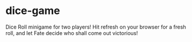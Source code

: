# dice-game
Dice Roll minigame for two players!
Hit refresh on your browser for a fresh roll, and let Fate decide who shall come out victorious!
